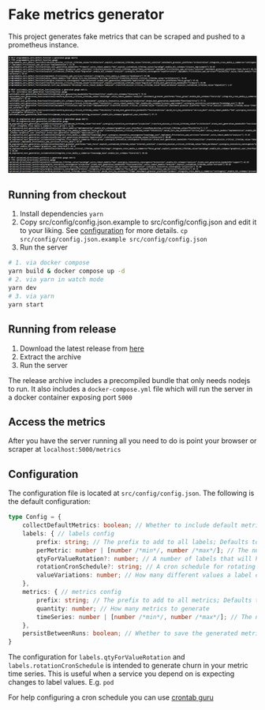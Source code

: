 # Fake metrics generator

This project generates fake metrics that can be scraped and pushed to a prometheus instance.

![screenshot](./docs/img/fake-metrics.png)

## Running from checkout

1. Install dependencies `yarn`
2. Copy src/config/config.json.example to src/config/config.json and edit it to your liking.
   See [configuration](#configuration) for more details.
   `cp src/config/config.json.example src/config/config.json`
3. Run the server

```bash
# 1. via docker compose
yarn build & docker compose up -d
# 2. via yarn in watch mode
yarn dev
# 3. via yarn
yarn start
```

## Running from release

1. Download the latest release from [here](https://github.com/grafana/fake-metrics-generator/releases)
2. Extract the archive
3. Run the server

The release archive includes a precompiled bundle that only needs nodejs to run. It also includes a `docker-compose.yml`
file which will run the server in a docker container exposing port `5000`

## Access the metrics

After you have the server running all you need to do is point your browser or scraper at `localhost:5000/metrics`

## Configuration

The configuration file is located at `src/config/config.json`. The following is the default configuration:

```typescript
type Config = {
    collectDefaultMetrics: boolean; // Whether to include default metrics for prom-client
    labels: { // labels config
        prefix: string; // The prefix to add to all labels; Defaults to "fake", set to '' to disable
        perMetric: number | [number /*min*/, number /*max*/]; // The number of labels to generate per metric can be a range
        qtyForValueRotation?: number; // A number of labels that will have their values rotated on a cron schedule
        rotationCronSchedule?: string; // A cron schedule for rotating the values of labels defaults to every 6 hours
        valueVariations: number; // How many different values a label can have
    },
    metrics: { // metrics config
        prefix: string; // The prefix to add to all metrics; Defaults to "fake_", set to '' to disable
        quantity: number; // How many metrics to generate
        timeSeries: number | [number /*min*/, number /*max*/]; // The number of time series to generate per metric can be a range
    },
    persistBetweenRuns: boolean; // Whether to save the generated metrics and labels to a file to use on a future run
}
```

The configuration for `labels.qtyForValueRotation` and `labels.rotationCronSchedule` is intended to generate churn in your metric time
series. This is useful when a service you depend on is expecting changes to label values. E.g. `pod`

For help configuring a cron schedule you can use [crontab guru](https://crontab.guru/)
